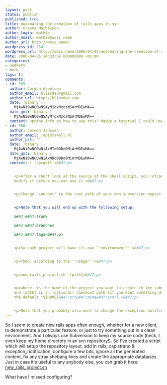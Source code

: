 ```yaml
---
layout: post
status: publish
published: true
title: Automating the creation of rails apps in svn
author: Graeme Mathieson
author_login: mathie
author_email: mathie@woss.name
author_url: http://woss.name/
wordpress_id: 254
wordpress_url: http://woss.name/2006/04/05/automating-the-creation-of-rails-apps-in-svn/
date: 2006-04-05 14:33:54.000000000 +01:00
categories:
- Geekery
- Work
tags: []
comments:
- id: 365
  author: Jordan Arentsen
  author_email: blissdev@gmail.com
  author_url: http://blissdev.com
  date: !binary |-
    MjAwNi0wNC0wNSAyMjoxMzozNSArMDEwMA==
  date_gmt: !binary |-
    MjAwNi0wNC0wNSAyMToxMzozNSArMDEwMA==
  content: <p>Any info on how to use this? Maybe a tutorial I could use?<&#47;p>
- id: 366
  author: Jeroen Janssen
  author_email: japj@xs4all.nl
  author_url: ''
  date: !binary |-
    MjAwNi0wNC0wNiAxMTo0ODo0MiArMDEwMA==
  date_gmt: !binary |-
    MjAwNi0wNC0wNiAxMDo0ODo0MiArMDEwMA==
  content: ! '<p>Well,<&#47;p>


    <p>After a short look at the source of the shell script, you (ofcourse) need to
    modify it before you can use it.<&#47;p>


    <p>Change "svnroot" to the root path of your own subversion repository (line 23).<&#47;p>


    <p>Note that you will end up with the following setup:

    &#47;&#47;trunk

    &#47;&#47;branches

    &#47;&#47;tags<&#47;p>


    <p>So each project will have its own ''environment''.<&#47;p>


    <p>Then, according to the ''usage'':<&#47;p>


    <p>new_rails_project.sh  [path]<&#47;p>


    <p>where  is the name of the project you want to create in the subversion repository
    and [path] is an (optional) checkout path (if you want something different than
    the default "${HOME}&#47;src&#47;mine&#47;svn").<&#47;p>


    <p>Note that you probably also want to change the exception notifier email addresses.<&#47;p>'
---
```

So I seem to create new rails apps often enough, whether for a new client, to demonstrate a particular feature, or just to try something out in a clean environment.  And I *always* use Subversion to keep my source code (heck, I even keep my home directory in an svn repository!).  So I've created a script which will setup the repository layout, add in rails, capistrano & exception\_notification, configure a few bits, ignore all the generated content, fix any stray shebang lines and create the appropriate databases.  Just in case it's useful to any anybody else, you can grab it here: [new\_rails\_project.sh](http:&#47;&#47;woss.name&#47;dist&#47;new_rails_project.sh)

What have I missed configuring?
